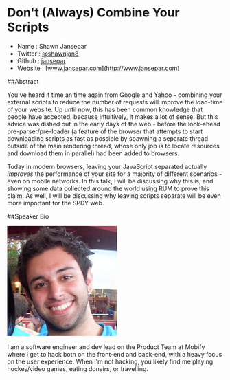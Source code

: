 # Don't (Always) Combine Your Scripts

* Name      : Shawn Jansepar
* Twitter   : [@shawnjan8](http://twitter.com/shawnjan8)
* Github    : [jansepar](http://github.com/jansepar)
* Website   : [www.jansepar.com](http://www.jansepar.com)

##Abstract

You've heard it time an time again from Google and Yahoo - combining your
external scripts to reduce the number of requests will improve the load-time
of your website. Up until now, this has been common knowledge that people
have accepted, because intuitively, it makes a lot of sense. But this advice
was dished out in the early days of the web - before the look-ahead
pre-parser/pre-loader (a feature of the browser that attempts to start
downloading scripts as fast as possible by spawning a separate thread outside
of the main rendering thread, whose only job is to locate resources
and download them in parallel) had been added to browsers.

Today in modern browsers, leaving your JavaScript separated actually *improves*
the performance of your site for a majority of different scenarios - even on
mobile networks. In this talk, I will be discussing why this is, and showing
some data collected around the world using RUM to prove this claim. As well,
I will be discussing why leaving scripts separate will be even more important
for the SPDY web.

##Speaker Bio

![jansepar](images/jansepar.png)

I am a software engineer and dev lead on the Product Team at Mobify where I
get to hack both on the front-end and back-end, with a heavy focus on the
user experience. When I'm not hacking, you likely find me playing hockey/video
games, eating donairs, or travelling. 
